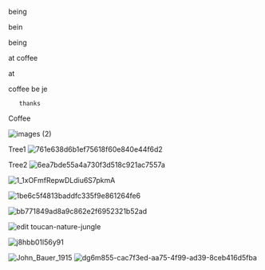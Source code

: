 being 

bein 

being

at   coffee

at

coffee
       be je 

       thanks 

Coffee

![images (2)](https://github.com/user-attachments/assets/4904cc69-9f9d-48bf-8683-5a5505253a8b)

Tree1 
![761e638d6b1ef75618f60e840e44f6d2](https://github.com/user-attachments/assets/cfe38605-c65f-4ac5-83c8-600a2205d171)

Tree2
![6ea7bde55a4a730f3d518c921ac7557a](https://github.com/user-attachments/assets/67b087f6-8538-49ac-a13e-3f8ab20f5e77)


![1_1xOFmfRepwDLdiu6S7pkmA](https://github.com/user-attachments/assets/c0a13854-700c-4300-af7c-879466bb23f4)

![1be6c5f4813baddfc335f9e861264fe6](https://github.com/user-attachments/assets/a916894b-78ad-48ec-95a2-159e3a6ae914)

![bb771849ad8a9c862e2f6952321b52ad](https://github.com/user-attachments/assets/5d619dc2-d313-4859-ac88-9b1bfa0015ee)

![edit toucan-nature-jungle](https://github.com/user-attachments/assets/4aa95fbb-d2f0-4be2-acb2-831fd2996a84)

![j8hbb01l56y91](https://github.com/user-attachments/assets/b04de7cc-bd5d-41df-b334-87b925ae1563)


![John_Bauer_1915](https://github.com/user-attachments/assets/e71baa51-ad36-42aa-a225-b46f6b1c850a)
![dg6m855-cac7f3ed-aa75-4f99-ad39-8ceb416d5fba](https://github.com/user-attachments/assets/e3fc2338-a4e7-41a5-b8e4-ad11499a9e1a)
